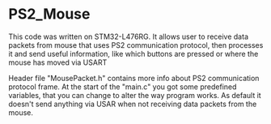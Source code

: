 # PS2_Mouse
This code was written on STM32-L476RG. It allows user to receive data packets from mouse that uses PS2 communication protocol, then processes it and send useful information, like which buttons are pressed or where the mouse has moved via USART 

Header file "MousePacket.h" contains more info about PS2 communication protocol frame. At the start of the "main.c" you got some predefined variables, that you can change to alter the way program works. As default it doesn't send anything via USAR when not receiving data packets from the mouse.
